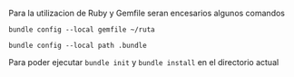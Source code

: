 Para la utilizacion de Ruby y Gemfile seran encesarios algunos comandos

```
bundle config --local gemfile ~/ruta
```
```
bundle config --local path .bundle
```

Para poder ejecutar ``` bundle init ``` y ``` bundle install ``` en el directorio actual
